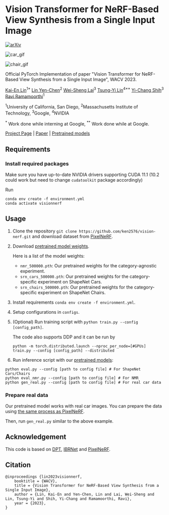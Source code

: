 # Vision Transformer for NeRF-Based View Synthesis from a Single Input Image

[![arXiv](https://img.shields.io/badge/arXiv-2207.05736-b31b1b.svg)](https://arxiv.org/abs/2207.05736)

![car_gif](./gifs/000687.gif)

![chair_gif](./gifs/000931.gif)

Official PyTorch Implementation of paper "Vision Transformer for NeRF-Based View Synthesis from a Single Input Image", WACV 2023.

[Kai-En Lin](https://cseweb.ucsd.edu/~k2lin/)<sup>1*</sup>
[Lin Yen-Chen](https://yenchenlin.me/)<sup>2</sup>
[Wei-Sheng Lai](https://www.wslai.net/)<sup>3</sup>
[Tsung-Yi Lin](https://tsungyilin.info/)<sup>4**</sup>
[Yi-Chang Shih](https://www.yichangshih.com/)<sup>3</sup>
[Ravi Ramamoorthi](https://cseweb.ucsd.edu/~ravir/)<sup>1</sup>

<sup>1</sup>University of California, San Diego, <sup>2</sup>Massachusetts Institute of Technology, <sup>3</sup>Google, <sup>4</sup>NVIDIA

<sup>*</sup> Work done while interning at Google,
<sup>**</sup> Work done while at Google.


[Project Page](https://cseweb.ucsd.edu/~viscomp/projects/VisionNeRF/) | [Paper](https://arxiv.org/abs/2207.05736) | [Pretrained models](https://drive.google.com/drive/folders/1ZnygwuNKPUdcTas28ZilzzqVC4JY_moZ?usp=sharing)

## Requirements

### Install required packages

Make sure you have up-to-date NVIDIA drivers supporting CUDA 11.1 (10.2 could work but need to change `cudatoolkit` package accordingly)

Run

```
conda env create -f environment.yml
conda activate visionnerf
```


## Usage

1. Clone the repository ```git clone https://github.com/ken2576/vision-nerf.git``` and download dataset from [PixelNeRF](https://github.com/sxyu/pixel-nerf#getting-the-data).

2. Download [pretrained model weights](https://drive.google.com/drive/folders/1ZnygwuNKPUdcTas28ZilzzqVC4JY_moZ?usp=sharing).

    Here is a list of the model weights:

    * `nmr_500000.pth`: Our pretrained weights for the category-agnostic experiment.
    * `srn_cars_500000.pth`: Our pretrained weights for the category-specific experiment on ShapeNet Cars.
    * `srn_chairs_500000.pth`: Our pretrained weights for the category-specific experiment on ShapeNet Chairs.


3. Install requirements ```conda env create -f environment.yml```.

4. Setup configurations in ```configs```.

5. (Optional) Run training script with ```python train.py --config [config_path]```.

   The code also supports DDP and it can be run by
   
   ```python -m torch.distributed.launch --nproc_per_node=[#GPUs] train.py --config [config_path] --distributed```

6. Run inference script with our [pretrained models](https://drive.google.com/drive/folders/1ZnygwuNKPUdcTas28ZilzzqVC4JY_moZ?usp=sharing):
```
python eval.py --config [path to config file] # For ShapeNet Cars/Chairs
python eval_nmr.py --config [path to config file] # For NMR
python gen_real.py --config [path to config file] # For real car data
```

### Prepare real data

Our pretrained model works with real car images.
You can prepare the data using [the same process as PixelNeRF](https://github.com/sxyu/pixel-nerf#real-car-images).

Then, run `gen_real.py` similar to the above example.

## Acknowledgement

This code is based on [DPT](https://github.com/isl-org/DPT), [IBRNet](https://github.com/googleinterns/IBRNet) and [PixelNeRF](https://github.com/sxyu/pixel-nerf).

## Citation
```
@inproceedings {lin2023visionnerf,
    booktitle = {WACV},
    title = {Vision Transformer for NeRF-Based View Synthesis from a Single Input Image},
    author = {Lin, Kai-En and Yen-Chen, Lin and Lai, Wei-Sheng and Lin, Tsung-Yi and Shih, Yi-Chang and Ramamoorthi, Ravi},
    year = {2023},
}
```
